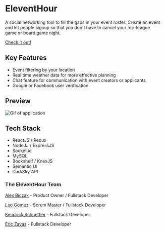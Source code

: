 # EleventHour

A social networking tool to fill the gaps in your event roster. Create an event and let people signup so that you don't have to cancel your rec-league game or board game night.

[Check it out!](http://www.eleventhour.io/)

## Key Features
- Event filtering by your location
- Real time weather data for more effective planning
- Chat feature for communication with event creators or applicants
- Google or Facebook user verification

## Preview
![Gif of application](/public/assets/EleventHour.gif)

## Tech Stack
- ReactJS / Redux
- NodeJJ / ExpressJS
- Socket.io
- MySQL
- Bookshelf / KnexJS
- Semantic UI
- DarkSky API

### The EleventHour Team
[Alex Biczak](https://github.com/biczak) - Product Owner / Fullstack Developer

[Leo Gomez](https://github.com/lnrdgmz) - Scrum Master / Fullstack Developer

[Kendrick Schuettler](https://github.com/KESchuettler) - Fullstack Developer

[Eric Zayas](https://github.com/Eric-Zayas) - Fullstack Developer
